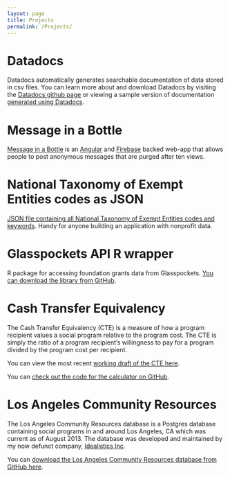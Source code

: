 ```yaml
---
layout: page
title: Projects
permalink: /Projects/
---
```


# Datadocs

Datadocs automatically generates searchable documentation of data stored in csv files. You can learn more about and download Datadocs by visiting the [Datadocs github page](https://github.com/dhenderson/datadocs/) or viewing a sample version of documentation [generated using Datadocs](http://fullcontactphilanthropy.com/datadocs/).

# Message in a Bottle

[Message in a Bottle][message-in-bottle] is an [Angular][angular] and [Firebase][firebase] backed web-app that allows people to post anonymous messages that are purged after ten views.

[message-in-bottle]: https://message-in-a-bottle.firebaseapp.com/#/messages
[angular]: https://angularjs.org/
[firebase]: https://www.firebase.com/

# National Taxonomy of Exempt Entities codes as JSON

[JSON file containing all National Taxonomy of Exempt Entities codes and keywords](https://github.com/dhenderson/ntee). Handy for anyone building an application with nonprofit data.

# Glasspockets API R wrapper

R package for accessing foundation grants data from Glasspockets. [You can download the library from GitHub](https://github.com/dhenderson/glasspockets).

# Cash Transfer Equivalency

The Cash Transfer Equivalency (CTE) is a measure of how a program recipient values a social program relative to the program cost. The CTE is simply the ratio of a program recipient’s willingness to pay for a program divided by the program cost per recipient.

You can view the most recent [working draft of the CTE here](https://www.dropbox.com/s/w36700ln8gmp62b/Cash%20Transfer%20Equivalency.pdf?dl=0).

You can [check out the code for the calculator on GitHub](https://github.com/dhenderson/cte-calc).

# Los Angeles Community Resources

The Los Angeles Community Resources database is a Postgres database containing social programs in and around Los Angeles, CA which was current as of August 2013. The database was developed and maintained by my now defunct company, [Idealistics Inc](http://www.fullcontactphilanthropy.com/2013/06/18/goodbye-idealistics.html).

You can [download the Los Angeles Community Resources database from GitHub here](https://github.com/dhenderson/la-community-resources).
